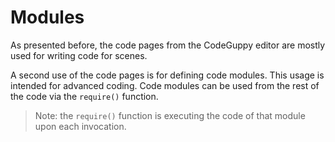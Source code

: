 # Modules

As presented before, the code pages from the CodeGuppy editor are mostly used for writing code for scenes.

A second use of the code pages is for defining code modules. This usage is intended for advanced coding. Code modules can be used from the rest of the code via the `require()` function. 

> Note: the `require()` function is executing the code of that module upon each invocation.
